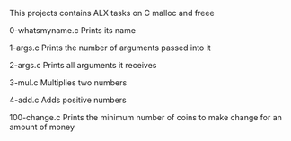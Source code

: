 This projects contains ALX tasks on C malloc and freee

0-whatsmyname.c	Prints its name

1-args.c	Prints the number of arguments passed into it

2-args.c	Prints all arguments it receives

3-mul.c	Multiplies two numbers

4-add.c	Adds positive numbers

100-change.c	Prints the minimum number of coins to make change for an amount of money
